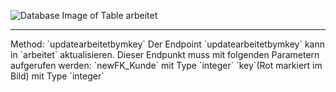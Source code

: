 ![Database Image of Table arbeitet](../img/updatearbeitetbymkey.png)

<hr>
Method: `updatearbeitetbymkey`
Der Endpoint `updatearbeitetbymkey` kann in `arbeitet` aktualisieren.
Dieser Endpunkt muss mit folgenden Parametern aufgerufen werden:
`newFK_Kunde` mit Type `integer`
`key`(Rot markiert im Bild) mit Type `integer`